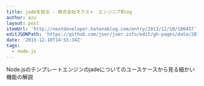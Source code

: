 ```yaml
---
title: jadeを知る - 株式会社ネクスト　エンジニアBlog
author: azu
layout: post
itemUrl: 'http://nextdeveloper.hatenablog.com/entry/2013/12/10/180457'
editJSONPath: 'https://github.com/jser/jser.info/edit/gh-pages/data/2013/12/index.json'
date: '2013-12-10T14:55:34Z'
tags:
  - node.js
---
```

Node.jsのテンプレートエンジンのjadeについてのユースケースから見る細かい機能の解説
